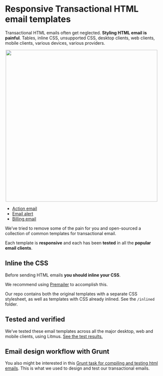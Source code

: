 # Responsive Transactional HTML email templates

Transactional HTML emails often get neglected. **Styling HTML email is painful**. Tables, inline CSS, unsupported CSS, desktop clients, web clients, mobile clients, various devices, various providers.

<p align="center"><img src="https://mailgun.ghost.io/content/images/2014/Aug/icons.png" width="500"></p>

* [Action email](http://mailgun.github.io/transactional-email-templates/action.html)
* [Email alert](http://mailgun.github.io/transactional-email-templates/alert.html)
* [Billing email](http://mailgun.github.io/transactional-email-templates/billing.html)

We’ve tried to remove some of the pain for you and open-sourced a collection of common templates for transactional email.

Each template is **responsive** and each has been **tested** in all the **popular email clients**.

## Inline the CSS

Before sending HTML emails **you should inline your CSS**. 

We recommend using [Premailer](http://premailer.dialect.ca/) to accomplish this.

Our repo contains both the original templates with a separate CSS stylesheet, as well as templates with CSS already inlined. See the `/inlined` folder.

## Tested and verified

We’ve tested these email templates across all the major desktop, web and mobile clients, using Litmus. [See the test results.](https://litmus.com/pub/3a573b5/screenshots)

## Email design workflow with Grunt

You also might be interested in this [Grunt task for compiling and testing html emails](https://github.com/leemunroe/grunt-email-design). This is what we used to design and test our transactional emails.
